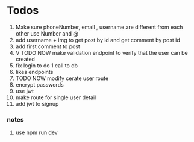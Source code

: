 # Todos

1. Make sure phoneNumber, email , username are different from each other use Number and @
2. add username + img to get post by id and get comment by post id
3. add first comment to post
4. V TODO NOW make validation endpoint to verify that the user can be created
5. fix login to do 1 call to db
6. likes endpoints
7. TODO NOW modify cerate user route
8. encrypt passwords
9. use jwt
10. make route for single user detail
11. add jwt to signup

### notes

1. use npm run dev
